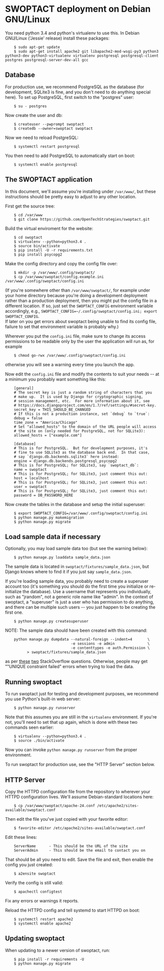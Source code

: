 # SWOPTACT deployment on Debian GNU/Linux

You need python 3.4 and python's virtualenv to use this.  In Debian
GNU/Linux ('Jessie' release) install these packages:

        $ sudo apt-get update
        $ sudo apt-get install apache2 git libapache2-mod-wsgi-py3 python3 python3-dev python3-virtualenv virtualenv postgresql postgresql-client postgres postgresql-server-dev-all gcc

Database
--------

For production use, we recommend PostgreSQL as the database (for development, SQLite3 is fine, and you don't need to do anything special here).  To set up PostgreSQL, first switch to the "postgres" user:

        $ su - postgres

Now create the user and db:

        $ createuser --pwprompt swoptact
        $ createdb --owner=swoptact swoptact

Now we need to reload PostgreSQL:

        $ systemctl restart postgresql

You then need to add PostgreSQL to automatically start on boot:

        $ systemctl enable postgresql

The SWOPTACT application
------------------------

In this document, we'll assume you're installing under `/var/www/`,
but these instructions should be pretty easy to adjust to any other
location.

First get the source tree:

        $ cd /var/www
        $ git clone https://github.com/OpenTechStrategies/swoptact.git

Build the virtual enviroment for the website:

        $ cd swoptact
        $ virtualenv --python=python3.4 .
        $ source bin/activate
        $ pip install -U -r requirements.txt
        $ pip install psycopg2

Make the config directory and copy the config file over:

        $ mkdir -p /var/www/.config/swoptact/
        $ cp /var/www/swoptact/config.example.ini /var/www/.config/swoptact/config.ini

(If you're somewhere other than `/var/www/swoptact/`, for example
under your home directory because you're doing a development
deployment rather than a production deployment, then you might put the
config file in a different location.  If so, just set the
`SWOPTACT_CONFIG` environment variable accordingly, e.g.,
`SWOPTACT_CONFIG=~/.config/swoptact/config.ini; export SWOPTACT_CONFIG`.  
If later on you get errors about swoptact being unable to find its
config file, failure to set that environment variable is probably why.)

Wherever you put the `config.ini` file, make sure to change its access
permissions to be readable only by the user the application will run
as, for example

        $ chmod go-rwx /var/www/.config/swoptact/config.ini

otherwise you will see a warning every time you launch the app.

Now edit the `config.ini` file and modify the contents to suit your
needs -- at a minimum you probably want something like this:

        [general]
        # The secret key is just a random string of characters that you
        # make up.  It is used by Django for cryptographic signing,
        # session management, etc.  For more information about it, see
        # https://docs.djangoproject.com/en/1.7/ref/settings/#secret-key.
        secret_key = THIS_SHOULD_BE_CHANGED
        # If this is not a production instance, set `debug` to `true`:
        debug = false
        time_zone = "America/Chicago"
        # Set "allowed_hosts" to the domain of the URL people will access
        # the site on (only needed for PostgreSQL, not for SQLite3):
        allowed_hosts = ["example.com"]

        [database]
        # This is for PostgreSQL.  But for development purposes, it's
        # fine to use SQLite3 as the database back end.  In that case,
        # say `django.db.backends.sqlite3` here instead:
        engine = django.db.backends.postgresql_psycopg2
        # This is for PostgreSQL; for SQLite3, say `swoptact_db`:
        name = swoptact 
        # This is for PostgreSQL; for SQLite3, just comment this out:
        host = localhost 
        # This is for PostgreSQL; for SQLite3, just comment this out:
        user = swoptact 
        # This is for PostgreSQL; for SQLite3, just comment this out:
        password = DB_PASSWORD_HERE

Now create the tables in the database and setup the initial superuser:

        $ export SWOPTACT_CONFIG=/var/www/.config/swoptact/config.ini
        $ python manage.py makemigration
        $ python manage.py migrate

Load sample data if necessary
-----------------------------

Optionally, you may load sample data too (but see the warning below):

        $ python manage.py loaddata sample_data.json

The sample data is located in `swoptact/fixtures/sample_data.json`,
but Django knows where to find it if you just say `sample_data.json`.

If you're loading sample data, you probably need to create a superuser
account too (it's something you should do the first time you
initialize or re-initialize the database).  Use a username that
represents you individually, such as "jrandom", not a generic role
name like "admin".  In the context of swoptact, a "superuser" is just
a user who has permission to do anything, and there can be multiple
such users -- you just happen to be creating the first one.

        $ python manage.py createsuperuser

NOTE: The sample data should have been created with this command:

        python manage.py dumpdata --natural-foreign --indent=4       \
                                  -e sessions -e admin               \
                                  -e contenttypes -e auth.Permission \
              > swoptact/fixtures/sample_data.json

as per
[these](http://stackoverflow.com/questions/27499030/integrity-error-when-loading-fixtures-for-selenium-testing-in-django)
[two](http://stackoverflow.com/questions/853796/problems-with-contenttypes-when-loading-a-fixture-in-django)
StackOverflow questions.  Otherwise, people may get ""UNIQUE
constraint failed" errors when trying to load the data.

Running swoptact
----------------

To run swoptact just for testing and development purposes, we
recommend you use Python's built-in web server:

        $ python manage.py runserver

Note that this assumes you are still in the `virtualenv` environment.
If you're not, you'll need to set that up again, which is done with
these two commands seen earlier:

        $ virtualenv --python=python3.4 .
        $ source ./bin/activate

Now you can invoke `python manage.py runserver` from the proper
environment.

To run swoptact for production use, see the "HTTP Server" section below.

HTTP Server
-----------

Copy the HTTPD configuration file from the repository to wherever your HTTPD
configuration lives.  We'll assume Debian-standard locations here:

        $ cp /var/www/swoptact/apache-24.conf /etc/apache2/sites-available/swoptact.conf

Then edit the file you've just copied with your favorite editor:

        $ favorite-editor /etc/apache2/sites-available/swoptact.conf

Edit these lines:

        ServerName      - This should be the URL of the site
        ServerAdmin     - This should be the email to contact you on

That should be all you need to edit.  Save the file and exit, then
enable the config you just created:

        $ a2ensite swoptact

Verify the config is still valid:

        $ apachectl configtest

Fix any errors or warnings it reports.

Reload the HTTPD config and tell systemd to start HTTPD on boot:

        $ systemctl restart apache2
        $ systemctl enable apache2

Updating swoptact
-----------------

When updating to a newer version of swoptact, run:

        $ pip install -r requirements -U
        $ python manage.py migrate
